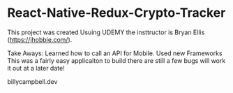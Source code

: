 # React-Native-Redux-Crypto-Tracker

This project was created Usuing UDEMY
the insttructor is Bryan Ellis (https://jhobbie.com/). 


Take Aways: 
Learned how to call an API for Mobile.
Used new Frameworks 
This was a fairly easy applicaiton to build there are still a few bugs will work it out at a later date! 



billycampbell.dev
